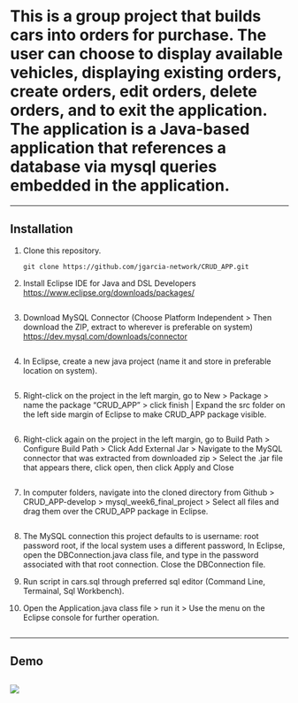 # This is a group project that builds cars into orders for purchase. The user can choose to display available vehicles, displaying existing orders, create orders, edit orders, delete orders, and to exit the application.  The application is a Java-based application that references a database via mysql queries embedded in the application.

---

## Installation

1. Clone this repository.
    ```
    git clone https://github.com/jgarcia-network/CRUD_APP.git
    ```
1. Install Eclipse IDE for Java and DSL Developers https://www.eclipse.org/downloads/packages/
    ```
1. Download MySQL Connector (Choose Platform Independent > Then download the ZIP, extract to wherever is preferable on system) https://dev.mysql.com/downloads/connector
    ```
1. In Eclipse, create a new java project (name it and store in preferable location on system).
    ```
1. Right-click on the project in the left margin, go to New > Package > name the package “CRUD_APP” > click finish | Expand the src folder on the left side margin of Eclipse to make CRUD_APP package visible.
    ```
1. Right-click again on the project in the left margin, go to Build Path > Configure Build Path > Click Add External Jar > Navigate to the MySQL connector that was extracted from downloaded zip > Select the .jar file that appears there, click open, then click Apply and Close 
    ```
1. In computer folders, navigate into the cloned directory from Github > CRUD_APP-develop > mysql_week6_final_project > Select all files and drag them over the CRUD_APP package in Eclipse.
    ```
1. The MySQL connection this project defaults to is username: root password root, if the local system uses a different password, In Eclipse, open the DBConnection.java class file, and type in the password associated with that root connection. Close the DBConnection file.

1. Run script in cars.sql through preferred sql editor (Command Line, Termainal, Sql Workbench).

1. Open the Application.java class file > run it > Use the menu on the Eclipse console for further operation.
    ```
---

## Demo

![](./mysql_week6_final_project/demo.gif)    
---
